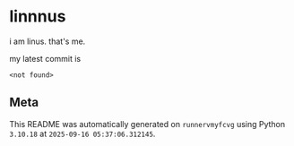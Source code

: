 # linnnus

i am linus. that's me.

my latest commit is

```
<not found>
```

## Meta

This README was automatically generated on `runnervmyfcvg` using Python
`3.10.18` at `2025-09-16 05:37:06.312145`.
